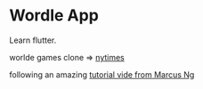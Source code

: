 # Wordle App

Learn flutter.

worlde games clone => [nytimes](https://www.nytimes.com/games/wordle/index.html)

following an amazing [tutorial vide from Marcus Ng](https://www.youtube.com/watch?v=_W0RN_Cqhpg)
